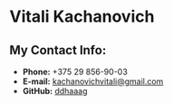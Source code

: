 # Vitali Kachanovich

## My Contact Info:

- **Phone:** +375 29 856-90-03
- **E-mail:** kachanovichvitali@gmail.com
- **GitHub:** [ddhaaag](https://github.com/ddhaaag)
